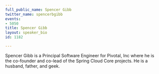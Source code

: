 ```yaml
---
full_public_name: Spencer Gibb
twitter_name: spencerbgibb
events:
- 5050
title: Spencer Gibb
layout: speaker_bio
id: 1182

---
```

Spencer Gibb is a Principal Software Engineer for Pivotal, Inc where he is the co-founder and co-lead of the Spring Cloud Core projects. He is a husband, father, and geek.